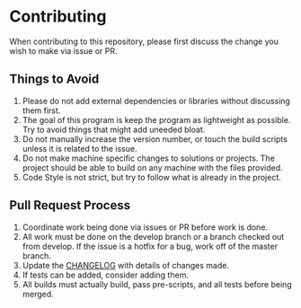 # Contributing

When contributing to this repository, please first discuss the change you wish to make via issue or PR.

## Things to Avoid

1. Please do not add external dependencies or libraries without discussing them first.
2. The goal of this program is keep the program as lightweight as possible. Try to avoid things that might add uneeded bloat.
3. Do not manually increase the version number, or touch the build scripts unless it is related to the issue.
4. Do not make machine specific changes to solutions or projects. The project should be able to build on any machine with the files provided.
5. Code Style is not strict, but try to follow what is already in the project.

## Pull Request Process

1. Coordinate work being done via issues or PR before work is done.
2. All work must be done on the develop branch or a branch checked out from develop. If the issue is a hotfix for a bug, work off of the master branch.
3. Update the [CHANGELOG](CHANGELOG.md) with details of changes made. 
4. If tests can be added, consider adding them.
5. All builds must actually build, pass pre-scripts, and all tests before being merged.
